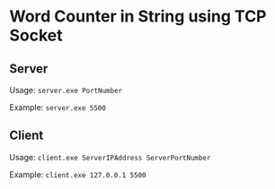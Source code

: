 # **Word Counter in String using TCP Socket**
## Server
Usage: `server.exe PortNumber`

Example: `server.exe 5500`
## Client
Usage: `client.exe ServerIPAddress ServerPortNumber`

Example: `client.exe 127.0.0.1 5500`
